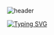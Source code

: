 ![header](https://capsule-render.vercel.app/api?type=Waving&color=gradient&height=400&section=header&text=Hello!-nl-my%20name%20is%20suhyun!&fontAlignY=35&reversal=true) 

[![Typing SVG](https://readme-typing-svg.demolab.com?font=Fira+Code&weight=900&duration=3000&pause=1000&color=13D3F7&multiline=true&random=true&width=625&lines=I+develop+responsive+web+pages+tailored+to+enhance+user+experience)](https://git.io/typing-svg)
